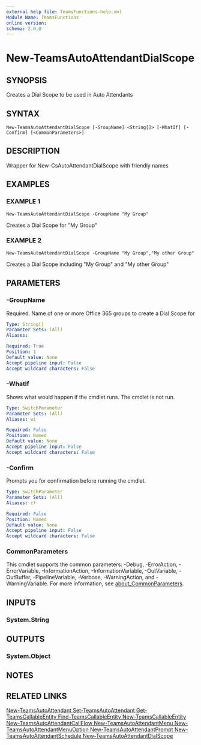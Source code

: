 ```yaml
---
external help file: TeamsFunctions-help.xml
Module Name: TeamsFunctions
online version:
schema: 2.0.0
---
```


# New-TeamsAutoAttendantDialScope

## SYNOPSIS
Creates a Dial Scope to be used in Auto Attendants

## SYNTAX

```
New-TeamsAutoAttendantDialScope [-GroupName] <String[]> [-WhatIf] [-Confirm] [<CommonParameters>]
```

## DESCRIPTION
Wrapper for New-CsAutoAttendantDialScope with friendly names

## EXAMPLES

### EXAMPLE 1
```
New-TeamsAutoAttendantDialScope -GroupName "My Group"
```

Creates a Dial Scope for "My Group"

### EXAMPLE 2
```
New-TeamsAutoAttendantDialScope -GroupName "My Group","My other Group"
```

Creates a Dial Scope including "My Group" and "My other Group"

## PARAMETERS

### -GroupName
Required.
Name of one or more Office 365 groups to create a Dial Scope for

```yaml
Type: String[]
Parameter Sets: (All)
Aliases:

Required: True
Position: 1
Default value: None
Accept pipeline input: False
Accept wildcard characters: False
```

### -WhatIf
Shows what would happen if the cmdlet runs.
The cmdlet is not run.

```yaml
Type: SwitchParameter
Parameter Sets: (All)
Aliases: wi

Required: False
Position: Named
Default value: None
Accept pipeline input: False
Accept wildcard characters: False
```

### -Confirm
Prompts you for confirmation before running the cmdlet.

```yaml
Type: SwitchParameter
Parameter Sets: (All)
Aliases: cf

Required: False
Position: Named
Default value: None
Accept pipeline input: False
Accept wildcard characters: False
```

### CommonParameters
This cmdlet supports the common parameters: -Debug, -ErrorAction, -ErrorVariable, -InformationAction, -InformationVariable, -OutVariable, -OutBuffer, -PipelineVariable, -Verbose, -WarningAction, and -WarningVariable. For more information, see [about_CommonParameters](http://go.microsoft.com/fwlink/?LinkID=113216).

## INPUTS

### System.String
## OUTPUTS

### System.Object
## NOTES

## RELATED LINKS

[New-TeamsAutoAttendant
Set-TeamsAutoAttendant
Get-TeamsCallableEntity
Find-TeamsCallableEntity
New-TeamsCallableEntity
New-TeamsAutoAttendantCallFlow
New-TeamsAutoAttendantMenu
New-TeamsAutoAttendantMenuOption
New-TeamsAutoAttendantPrompt
New-TeamsAutoAttendantSchedule
New-TeamsAutoAttendantDialScope]()

